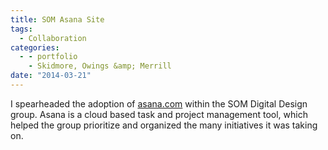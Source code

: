 ```yaml
---
title: SOM Asana Site
tags:
  - Collaboration
categories:
  - - portfolio
    - Skidmore, Owings &amp; Merrill
date: "2014-03-21"
---
```


I spearheaded the adoption of [asana.com](http://www.asana.com) within the SOM Digital Design group. Asana is a cloud based task and project management tool, which helped the group prioritize and organized the many initiatives it was taking on.
